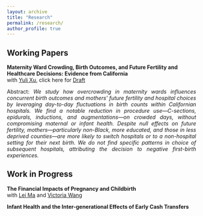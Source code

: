 ```yaml
---
layout: archive
title: "Research"
permalink: /research/
author_profile: true
---
```

## Working Papers
**Maternity Ward Crowding, Birth Outcomes, and Future Fertility and Healthcare Decisions: Evidence from California** \
with [Yuli Xu](https://sites.google.com/view/yulixu-econ), click here for [Draft](https://dx.doi.org/10.2139/ssrn.5036978)
<p align="justify">
Abstract: <em>We study how overcrowding in maternity wards influences concurrent birth outcomes and mothers' future fertility and hospital choices by leveraging day-to-day fluctuations in birth counts within Californian hospitals. We find a notable reduction in procedure use—C-sections, epidurals, inductions, and augmentations—on crowded days, without compromising maternal or infant health. Despite null effects on future fertility, mothers—particularly non-Black, more educated, and those in less deprived counties—are more likely to switch hospitals or to a non-hospital setting for their next birth. We do not find specific patterns in choice of subsequent hospitals, attributing the decision to negative first-birth experiences.</em>
</p>

## Work in Progress

**The Financial Impacts of Pregnancy and Childbirth** \
with [Lei Ma](https://leima-econ.com/) and [Victoria Wang](https://sites.google.com/view/victoria-wang)

**Infant Health and the Inter-generational Effects of Early Cash Transfers**
